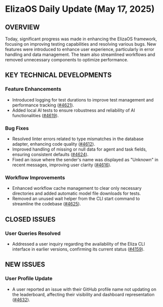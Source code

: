 # ElizaOS Daily Update (May 17, 2025)

## OVERVIEW 
Today, significant progress was made in enhancing the ElizaOS framework, focusing on improving testing capabilities and resolving various bugs. New features were introduced to enhance user experience, particularly in error handling and data management. The team also streamlined workflows and removed unnecessary components to optimize performance.

## KEY TECHNICAL DEVELOPMENTS

### Feature Enhancements
- Introduced logging for test durations to improve test management and performance tracking ([#4621](https://github.com/elizaos/eliza/pull/4621)).
- Added local AI tests to ensure robustness and reliability of AI functionalities ([#4619](https://github.com/elizaos/eliza/pull/4619)).

### Bug Fixes
- Resolved linter errors related to type mismatches in the database adapter, enhancing code quality ([#4612](https://github.com/elizaos/eliza/pull/4612)).
- Improved handling of missing or null data for agent and task fields, ensuring consistent defaults ([#4624](https://github.com/elizaos/eliza/pull/4624)).
- Fixed an issue where the sender's name was displayed as "Unknown" in recent messages, improving user clarity ([#4616](https://github.com/elizaos/eliza/pull/4616)).

### Workflow Improvements
- Enhanced workflow cache management to clear only necessary directories and added automatic model file downloads for tests.
- Removed an unused wait helper from the CLI start command to streamline the codebase ([#4625](https://github.com/elizaos/eliza/pull/4625)).

## CLOSED ISSUES

### User Queries Resolved
- Addressed a user inquiry regarding the availability of the Eliza CLI interface in earlier versions, confirming its current status ([#4159](https://github.com/elizaos/eliza/issues/4159)).

## NEW ISSUES

### User Profile Update
- A user reported an issue with their GitHub profile name not updating on the leaderboard, affecting their visibility and dashboard representation ([#4632](https://github.com/elizaos/eliza/issues/4632)).